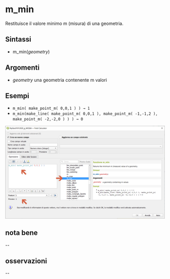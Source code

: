# m_min

Restituisce il valore minimo m (misura) di una geometria.

## Sintassi

* m_min(_geometry_)

## Argomenti

* _geometry_ una geometria contenente m valori

## Esempi

* `m_min( make_point_m( 0,0,1 ) ) → 1`
* `m_min(make_line( make_point_m( 0,0,1 ), make_point_m( -1,-1,2 ), make_point_m( -2,-2,0 ) ) ) → 0`

![](../../img/geometria/m_min/m_min1.png)

## nota bene

--

## osservazioni

--
